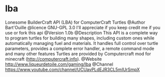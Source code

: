 # lba
Lonesome BuilderCraft API (LBA) for ComputerCraft Turtles
@Author			Bart'Ouille
@licence 		GNU-GPL 3.0
				I'll appreciate if you keep credit me if you use or fork this api
@Version		1.0b
@Description 	This API is a complete way to program turtles for building many shapes, including custom ones while automatically managing fuel and materials.
				It handles full control over turtle parameters, provides a complete error handler, a remote command mode and many other features
				Turtles are provided by Computercraft mod for minecraft (http://computercraft.info).
@Website		http://www.liqueurdetoile.com/gaming/lba
@Channel		https://www.youtube.com/channel/UCUavPLdEJR3CL5mIUrSmpX
